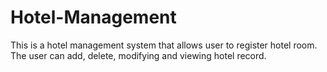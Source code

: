# Hotel-Management

This is a hotel management system that allows user to register hotel room.
The user can add, delete, modifying and viewing hotel record.
